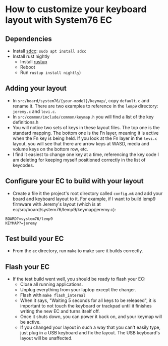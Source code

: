 # How to customize your keyboard layout with System76 EC

## Dependencies
* Install [sdcc](http://sdcc.sourceforge.net/): `sudo apt install sdcc`
* Install rust nightly
  - Install [rustup](https://rustup.rs/)
  - Reboot
  - Run `rustup install nightly`)
  
## Adding your layout
* In `src/board/system76/{your-model}/keymap/`, copy `default.c` and rename it. There are two examples to reference in the `lemp9` directory: `jeremy.c` and `levi.c`.
* In `src/common/include/common/keymap.h` you will find a list of the key definitions.h
* You will notice two sets of keys in these layout files. The top one is the standard mapping. The bottom one is the Fn layer, meaning it is active when the Fn key is being held. If you look at the Fn layer in the `levi.c` layout, you will see that there are arrow keys at WASD, media and volume keys on the bottom row, etc. 
* I find it easiest to change one key at a time, referencing the key code I am deleting for keeping myself positioned correctly in the list of keycodes.

## Configure your EC to build with your layout
* Create a file it the project's root directory called `config.mk` and add your board and keyboard layout to it. For example, if I want to build lemp9 firmware with Jeremy's layout (which is at ec/src/board/system76/lemp9/keymap/jeremy.c):
```
BOARD?=system76/lemp9
KEYMAP?=jeremy
```

## Test build your EC
* From the `ec` directory, run `make` to make sure it builds correctly.

## Flash your EC
* If the test build went well, you should be ready to flash your EC:
  - Close all running applications.
  - Unplug everything from your laptop except the charger.
  - Flash with `make flash_internal`
  - When it says, "Waiting 5 seconds for all keys to be released", it is important to not touch the keyboard or trackpad until it finishes writing the new EC and turns itself off. 
  - Once it shuts down, you can power it back on, and your keymap will be active.
  - If you changed your layout in such a way that you can't easily type, just plug in a USB keyboard and fix the layout. The USB keyboard's layout will be unaffected.
